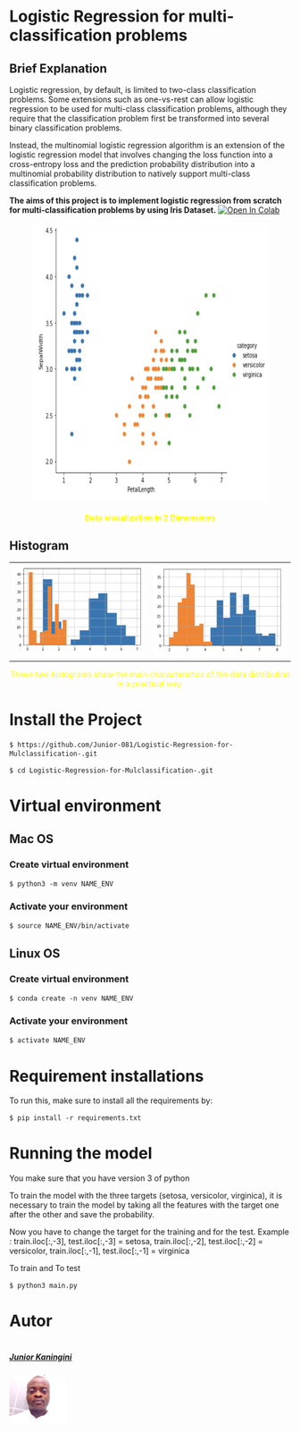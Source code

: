 # Logistic Regression for multi-classification problems

## Brief Explanation

Logistic regression, by default, is limited to two-class classification problems. Some extensions such as one-vs-rest can allow logistic regression to be used for multi-class classification problems, although they require that the classification problem first be transformed into several binary classification problems.

Instead, the multinomial logistic regression algorithm is an extension of the logistic regression model that involves changing the loss function into a cross-entropy loss and the prediction probability distribution into a multinomial probability distribution to natively support multi-class classification problems.

<b>The aims of this project is to implement logistic regression from scratch for multi-classification problems by using Iris Dataset.</b>
[![Open In Colab](https://colab.research.google.com/assets/colab-badge.svg)](https://colab.research.google.com/drive/1Ye4LOwxjGhqjhNHge4lXuzMIyLkJHNY9?usp=sharing)
<br>
<!DOCTYPE html>
<html>
<style>
img.displayed {
    display: block;
    margin-left: auto;
    margin-right: auto }
</style>
<body>
<figure >
<img  class="displayed" src="figures/Distribution.png" height="500px" width="700"  alt="Data visualization in 2 Dimensions" style="align:center"/> 
  <figcaption style="text-align : center; color:yellow"><h4>Data visualization in 2 Dimensions</h4></figcaption>
</figure>
</body>
</html>


<!DOCTYPE html>
<html>
<style>
table, th, td {
  border:3px solid greenk;
}
</style>
<body>

<h2>Histogram</h2>
<table style="width:100%">
  <tr>
    <td><img src="figures/blue_petalLenth_orangepetalWidth.png" alt="Blue: Petal Length  and Orange : Petal Width"/></td>
    <td><img src="figures/blueSepalLenth_orangeSepalWidth.png" alt="Blue: Sepal Length  and Orange : Sepal Width "/></td>
  </tr>
 
</table>
<p style="text-align : center; color:yellow">These two histograms show the main characteristics of the data distribution in a practical way.</p>

</body>
</html>

# Install the Project

```
$ https://github.com/Junior-081/Logistic-Regression-for-Mulclassification-.git
```

```
$ cd Logistic-Regression-for-Mulclassification-.git
```
# Virtual environment

## Mac OS

### Create virtual environment 

```
$ python3 -m venv NAME_ENV
```
### Activate your environment 

```
$ source NAME_ENV/bin/activate
```

## Linux OS

### Create virtual environment

```
$ conda create -n venv NAME_ENV
```

### Activate your environment 

```
$ activate NAME_ENV
```

# Requirement installations
To run this, make sure to install all the requirements by:

```
$ pip install -r requirements.txt 
```
# Running the model
You make sure that you have version 3 of python

To train the model with the three targets (setosa, versicolor, virginica), it is necessary to train the model by taking all the features with the target one after the other and save the probability.

Now you have to change the target for the training and for the test. Example : train.iloc[:,-3], test.iloc[:,-3] = setosa, train.iloc[:,-2], test.iloc[:,-2] = versicolor, train.iloc[:,-1], test.iloc[:,-1] = virginica



To train and To test
```
$ python3 main.py

```



# Autor #
<div style="display:flex;align-items:center">

<div style="display:flex;align-items:center">
    <div>
        <h5> <a href='https://www.linkedin.com/in/junior-kaningini-a02442196/'>Junior Kaningini</a> </h5> <img src="figures/photo_junior.jpg" height=20% width= 20%>
<div>
    
</div>

